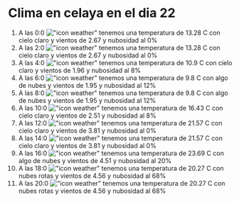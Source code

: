 # Clima en celaya en el dia 22

1. A las 0:0 !["icon weather"](http://openweathermap.org/img/w/01n.png) tenemos una temperatura de 13.28 C con cielo claro y  vientos de 2.67 y nubosidad al 0%
1. A las 2:0 !["icon weather"](http://openweathermap.org/img/w/01n.png) tenemos una temperatura de 13.28 C con cielo claro y  vientos de 2.67 y nubosidad al 0%
1. A las 4:0 !["icon weather"](http://openweathermap.org/img/w/02n.png) tenemos una temperatura de 10.9 C con cielo claro y  vientos de 1.96 y nubosidad al 8%
1. A las 6:0 !["icon weather"](http://openweathermap.org/img/w/02n.png) tenemos una temperatura de 9.8 C con algo de nubes y  vientos de 1.95 y nubosidad al 12%
1. A las 8:0 !["icon weather"](http://openweathermap.org/img/w/02d.png) tenemos una temperatura de 9.8 C con algo de nubes y  vientos de 1.95 y nubosidad al 12%
1. A las 10:0 !["icon weather"](http://openweathermap.org/img/w/02d.png) tenemos una temperatura de 16.43 C con cielo claro y  vientos de 2.51 y nubosidad al 8%
1. A las 12:0 !["icon weather"](http://openweathermap.org/img/w/01d.png) tenemos una temperatura de 21.57 C con cielo claro y  vientos de 3.81 y nubosidad al 0%
1. A las 14:0 !["icon weather"](http://openweathermap.org/img/w/01d.png) tenemos una temperatura de 21.57 C con cielo claro y  vientos de 3.81 y nubosidad al 0%
1. A las 16:0 !["icon weather"](http://openweathermap.org/img/w/02d.png) tenemos una temperatura de 23.69 C con algo de nubes y  vientos de 4.51 y nubosidad al 20%
1. A las 18:0 !["icon weather"](http://openweathermap.org/img/w/04d.png) tenemos una temperatura de 20.27 C con nubes rotas y  vientos de 4.56 y nubosidad al 68%
1. A las 20:0 !["icon weather"](http://openweathermap.org/img/w/04n.png) tenemos una temperatura de 20.27 C con nubes rotas y  vientos de 4.56 y nubosidad al 68%
